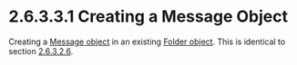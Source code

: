 <html dir="LTR" xmlns:mshelp="http://msdn.microsoft.com/mshelp" xmlns:ddue="http://ddue.schemas.microsoft.com/authoring/2003/5" xmlns:xlink="http://www.w3.org/1999/xlink" xmlns:tool="http://www.microsoft.com/tooltip">
    <head>
        <meta http-equiv="Content-Type" content="text/html; CHARSET=utf-8"></meta>
        <meta name="save" content="history"></meta>
        <title>2.6.3.3.1 Creating a Message Object</title>
        <xml>
            <mshelp:toctitle title="2.6.3.3.1 Creating a Message Object"></mshelp:toctitle>
            <mshelp:rltitle title="[MS-PST]: Creating a Message Object"></mshelp:rltitle>
            <mshelp:keyword index="A" term="987c27c1-bf5b-42aa-b864-c152f918fa3c"></mshelp:keyword>
            <mshelp:attr name="DCSext.ContentType" value="open specification"></mshelp:attr>
            <mshelp:attr name="AssetID" value="987c27c1-bf5b-42aa-b864-c152f918fa3c"></mshelp:attr>
            <mshelp:attr name="TopicType" value="kbRef"></mshelp:attr>
            <mshelp:attr name="DCSext.Title" value="[MS-PST]: Creating a Message Object" />
        </xml>
    </head>
    <body>
        <div id="header">
            <h1 class="heading">2.6.3.3.1 Creating a Message Object</h1>
        </div>
        <div id="mainSection">
            <div id="mainBody">
                <div id="allHistory" class="saveHistory"></div>
                <div id="sectionSection0" class="section" name="collapseableSection">
                    

<p>Creating a <a href="08220cc9-69b1-4072-a2e7-2a0ff201d505.htm#gt_b6c15d0c-d992-421d-ba96-99d3b63894cf">Message
object</a> in an existing <a href="08220cc9-69b1-4072-a2e7-2a0ff201d505.htm#gt_0682daa7-c1b8-419b-8a32-6048833d0b72">Folder
object</a>. This is identical to section <a href="eaab9353-53fe-448f-a32f-d45afd3c4b5d.htm">2.6.3.2.6</a>.</p>
                </div>
            </div>
        </div>
    </body>
</html>